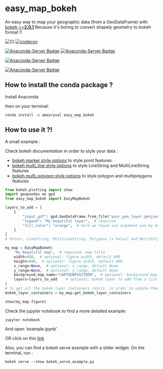 # easy_map_bokeh
An easy way to map your geographic data (from a GeoDataFrame) with [bokeh >=__2.0.1__](https://github.com/bokeh/bokeh/tree/2.0.1)
Because it's boring to convert shapely geometry to bokeh format !!

![CI](https://github.com/amauryval/easy_map_bokeh/workflows/CI/badge.svg)
[![codecov](https://codecov.io/gh/amauryval/easy_map_bokeh/branch/master/graph/badge.svg)](https://codecov.io/gh/amauryval/easy_map_bokeh)

[![Anaconda-Server Badge](https://anaconda.org/amauryval/easy_map_bokeh/badges/version.svg)](https://anaconda.org/amauryval/easy_map_bokeh)
[![Anaconda-Server Badge](https://anaconda.org/amauryval/easy_map_bokeh/badges/latest_release_date.svg)](https://anaconda.org/amauryval/easy_map_bokeh)

[![Anaconda-Server Badge](https://anaconda.org/amauryval/easy_map_bokeh/badges/platforms.svg)](https://anaconda.org/amauryval/easy_map_bokeh)

[![Anaconda-Server Badge](https://anaconda.org/amauryval/easy_map_bokeh/badges/installer/conda.svg)](https://conda.anaconda.org/amauryval)


## How to install the conda package ?
Install Anaconda

then on your terminal:
```
conda install -c amauryval easy_map_bokeh
```


## How to use it ?!

A small example :

Check bokeh documentation in order to style your data :
    
* [bokeh marker style options](https://docs.bokeh.org/en/latest/docs/reference/models/markers.html) to style point features
* [bokeh multi_line style options](https://docs.bokeh.org/en/latest/docs/reference/plotting.html?highlight=multi_polygons#bokeh.plotting.figure.Figure.multi_line) to style LineString and MultiLineString features
* [bokeh multi_polygon style options](https://docs.bokeh.org/en/latest/docs/reference/plotting.html?highlight=multi_polygons#bokeh.plotting.figure.Figure.multi_polygons) to style polygon and multipolygons features

```python
from bokeh.plotting import show
import geopandas as gpd
from easy_map_bokeh import EasyMapBokeh

layers_to_add = [
    {
        "input_gdf": gpd.GeoDataFrame.from_file("your_geo_layer.geojson"),
        "legend": "My beautiful layer",  # required
        "fill_color": "orange",  # here we found one argument use by bokeh to style your layer. Take care about geometry type
    }
]
# Points, LineString, MultiLineString, Polygons (+ holes) and MultiPolygons (+ holes) are supported

my_map = EasyMapBokeh(
    "My beautiful map",  # required: map title
    width=800,  # optional: figure width, default 800
    height=600,  # optional: figure width, default 600
    x_range=None,  # optional: x_range, default None
    y_range=None,  # optional: y_range, default None
    background_map_name="CARTODBPOSITRON",  # optional: background map name, default: CARTODBPOSITRON
    layers=layers_to_add    # optional: bokeh layer to add from a list of dict contains geodataframe settings, see dict above
)
# to get all the bokeh layer containers (dict), in order to update them (interactivity, slider... on a bokeh serve)
bokeh_layer_containers = my_map.get_bokeh_layer_containers

show(my_map.figure)
```

Check the jupyter notebook to find a more detailed example: 
```
jupyter notebook
```
And open 'example.ipynb'

OR click on this [link](https://amauryval.github.io/easy_map_bokeh/)


Also, you can find a bokeh serve example with a slider widget.
On the terminal, run :
```
bokeh serve --show bokeh_serve_example.py
```
